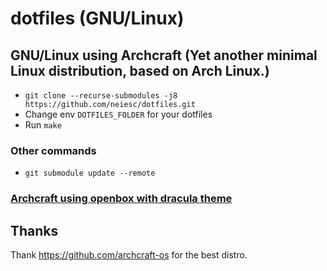 # dotfiles (GNU/Linux)
## GNU/Linux using Archcraft (Yet another minimal Linux distribution, based on Arch Linux.)
- `git clone --recurse-submodules -j8 https://github.com/neiesc/dotfiles.git`
- Change env `DOTFILES_FOLDER` for your dotfiles
- Run `make`
### Other commands
- `git submodule update --remote`

### [Archcraft using openbox with dracula theme](https://github.com/neiesc/)

## Thanks
Thank https://github.com/archcraft-os for the best distro.

